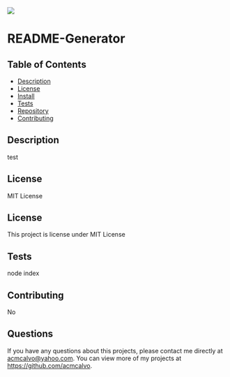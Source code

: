 
<img src='https://img.shields.io/github/license/acmcalvo/README-Generator' >

  # README-Generator

 
  
  
  
  ## Table of Contents
  * [Description](#description)
  * [License](#license)
  * [Install](#install)
  * [Tests](#run)
  * [Repository](#usingRepo)
  * [Contributing](#contributing)
  
  ## Description
  test

  ## License
  MIT License

  ## License 
  This project is license under MIT License
 
  ## Tests
  node index

  ## Contributing 
  No

  ## Questions
  If you have any questions about this projects, please contact me directly at acmcalvo@yahoo.com. You can view more of my projects at https://github.com/acmcalvo.
